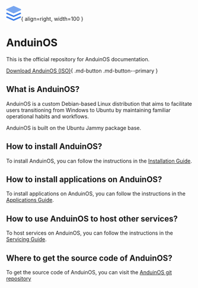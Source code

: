 ![AnduinOS Logo](./Assets/logo.svg){ align=right, width=100 }

# AnduinOS

This is the official repository for AnduinOS documentation.

[Download AnduinOS (ISO)](https://download.anduinos.com){ .md-button .md-button--primary }

## What is AnduinOS?

AnduinOS is a custom Debian-based Linux distribution that aims to facilitate users transitioning from Windows to Ubuntu by maintaining familiar operational habits and workflows.

AnduinOS is built on the Ubuntu Jammy package base.

## How to install AnduinOS?

To install AnduinOS, you can follow the instructions in the [Installation Guide](./Install/Installation.md).

## How to install applications on AnduinOS?

To install applications on AnduinOS, you can follow the instructions in the [Applications Guide](./Applications/Introduction.md).

## How to use AnduinOS to host other services?

To host services on AnduinOS, you can follow the instructions in the [Servicing Guide](./Servicing/Introduction.md).

## Where to get the source code of AnduinOS?

To get the source code of AnduinOS, you can visit the [AnduinOS git repository](https://git.anduinos.com/OS)
